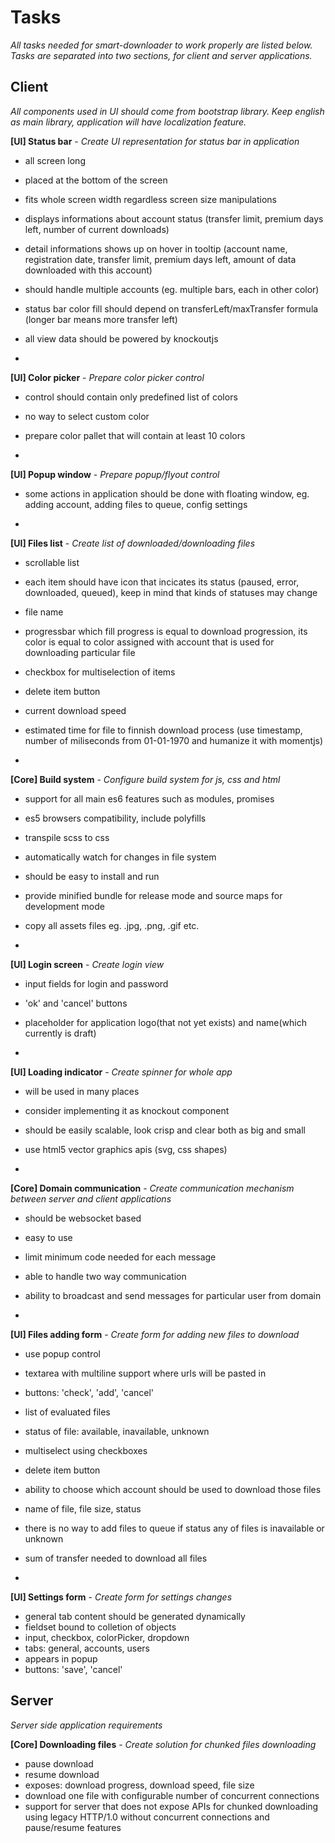 # Tasks #
_All tasks needed for smart-downloader to work properly are listed below. Tasks are separated into two sections, for client and server applications._

## Client ##
_All components used in UI should come from bootstrap library. Keep english as main library, application will have localization feature._

**[UI] Status bar** - _Create UI representation for status bar in application_
- all screen long
- placed at the bottom of the screen
- fits whole screen width regardless screen size manipulations
- displays informations about account status (transfer limit, premium days left, number of current downloads)
- detail informations shows up on hover in tooltip (account name, registration date, transfer limit, premium days left, amount of data downloaded with this account)
- should handle multiple accounts (eg. multiple bars, each in other color)
- status bar color fill should depend on transferLeft/maxTransfer formula (longer bar means more transfer left)
- all view data should be powered by knockoutjs

-

**[UI] Color picker** - _Prepare color picker control_
- control should contain only predefined list of colors
- no way to select custom color
- prepare color pallet that will contain at least 10 colors

-

**[UI] Popup window** - _Prepare popup/flyout control_
- some actions in application should be done with floating window, eg. adding account, adding files to queue, config settings

-

**[UI] Files list** - _Create list of downloaded/downloading files_
- scrollable list
- each item should have icon that incicates its status (paused, error, downloaded, queued), keep in mind that kinds of statuses may change
- file name
- progressbar which fill progress is equal to download progression, its color is equal to color assigned with account that is used for downloading particular file
- checkbox for multiselection of items
- delete item button
- current download speed
- estimated time for file to finnish download process (use timestamp, number of miliseconds from 01-01-1970 and humanize it with momentjs)

-

**[Core] Build system** - _Configure build system for js, css and html_
- support for all main es6 features such as modules, promises
- es5 browsers compatibility, include polyfills
- transpile scss to css
- automatically watch for changes in file system
- should be easy to install and run
- provide minified bundle for release mode and source maps for development mode
- copy all assets files eg. .jpg, .png, .gif etc.

-

**[UI] Login screen** - _Create login view_
- input fields for login and password
- 'ok' and 'cancel' buttons
- placeholder for application logo(that not yet exists) and name(which currently is draft)

-

**[UI] Loading indicator** - _Create spinner for whole app_
- will be used in many places
- consider implementing it as knockout component
- should be easily scalable, look crisp and clear both as big and small
- use html5 vector graphics apis (svg, css shapes)

-

**[Core] Domain communication** - _Create communication mechanism between server and client applications_
- should be websocket based
- easy to use
- limit minimum code needed for each message
- able to handle two way communication
- ability to broadcast and send messages for particular user from domain

-

**[UI] Files adding form** - _Create form for adding new files to download_
- use popup control
- textarea with multiline support where urls will be pasted in
- buttons: 'check', 'add', 'cancel'
- list of evaluated files
- status of file: available, inavailable, unknown
- multiselect using checkboxes
- delete item button
- ability to choose which account should be used to download those files
- name of file, file size, status
- there is no way to add files to queue if status any of files is inavailable or unknown
- sum of transfer needed to download all files

-

**[UI] Settings form** - _Create form for settings changes_
- general tab content should be generated dynamically
- fieldset bound to colletion of objects
- input, checkbox, colorPicker, dropdown
- tabs: general, accounts, users
- appears in popup
- buttons: 'save', 'cancel'


## Server ##
_Server side application requirements_

**[Core] Downloading files** - _Create solution for chunked files downloading_
- pause download
- resume download
- exposes: download progress, download speed, file size
- download one file with configurable number of concurrent connections
- support for server that does not expose APIs for chunked downloading using legacy HTTP/1.0 without concurrent connections and pause/resume features
